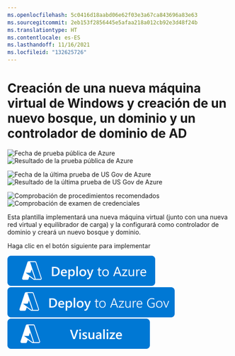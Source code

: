 ```yaml
---
ms.openlocfilehash: 5c0416d18aabd06e62f03e3a67ca843696a83e63
ms.sourcegitcommit: 2eb153f2856445e5afaa218a012cb92e3d48f24b
ms.translationtype: HT
ms.contentlocale: es-ES
ms.lasthandoff: 11/16/2021
ms.locfileid: "132625726"
---
```

# <a name="create-a-new-windows-vm-and-create-a-new-ad-forest-domain-and-dc"></a>Creación de una nueva máquina virtual de Windows y creación de un nuevo bosque, un dominio y un controlador de dominio de AD

![Fecha de prueba pública de Azure](https://azurequickstartsservice.blob.core.windows.net/badges/active-directory-new-domain/PublicLastTestDate.svg)
![Resultado de la prueba pública de Azure](https://azurequickstartsservice.blob.core.windows.net/badges/active-directory-new-domain/PublicDeployment.svg)

![Fecha de la última prueba de US Gov de Azure](https://azurequickstartsservice.blob.core.windows.net/badges/active-directory-new-domain/FairfaxLastTestDate.svg)
![Resultado de la última prueba de US Gov de Azure](https://azurequickstartsservice.blob.core.windows.net/badges/active-directory-new-domain/FairfaxDeployment.svg)

![Comprobación de procedimientos recomendados](https://azurequickstartsservice.blob.core.windows.net/badges/active-directory-new-domain/BestPracticeResult.svg)
![Comprobación de examen de credenciales](https://azurequickstartsservice.blob.core.windows.net/badges/active-directory-new-domain/CredScanResult.svg)

Esta plantilla implementará una nueva máquina virtual (junto con una nueva red virtual y equilibrador de carga) y la configurará como controlador de dominio y creará un nuevo bosque y dominio.

Haga clic en el botón siguiente para implementar

[![Implementación en Azure](https://raw.githubusercontent.com/Azure/azure-quickstart-templates/master/1-CONTRIBUTION-GUIDE/images/deploytoazure.svg?sanitize=true)]("https://portal.azure.com/#create/Microsoft.Template/uri/https%3A%2F%2Fraw.githubusercontent.com%2FAzure%2Fazure-quickstart-templates%2Fmaster%2Factive-directory-new-domain%2Fazuredeploy.json")  [![Implementación en US Gov de Azure](https://raw.githubusercontent.com/Azure/azure-quickstart-templates/master/1-CONTRIBUTION-GUIDE/images/deploytoazuregov.svg?sanitize=true)]("https://portal.azure.us/#create/Microsoft.Template/uri/https%3A%2F%2Fraw.githubusercontent.com%2FAzure%2Fazure-quickstart-templates%2Fmaster%2Factive-directory-new-domain%2Fazuredeploy.json")  [![Visualizar](https://raw.githubusercontent.com/Azure/azure-quickstart-templates/master/1-CONTRIBUTION-GUIDE/images/visualizebutton.svg?sanitize=true)]("http://armviz.io/#/?load=https%3A%2F%2Fraw.githubusercontent.com%2FAzure%2Fazure-quickstart-templates%2Fmaster%2Factive-directory-new-domain%2Fazuredeploy.json")
